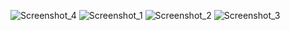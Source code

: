 ![Screenshot_4](https://user-images.githubusercontent.com/75361048/160568749-3af323ca-06d3-46a5-be9f-a96dc00954ec.png)
![Screenshot_1](https://user-images.githubusercontent.com/75361048/160568754-f9aca28d-0c23-4f5e-9e2e-f59e0385e6e8.png)
![Screenshot_2](https://user-images.githubusercontent.com/75361048/160568757-a79db481-a83d-42ad-8a05-a5612e5cb43e.png)
![Screenshot_3](https://user-images.githubusercontent.com/75361048/160568761-29e1aa75-9e58-40fb-b94b-dc3159d08a8e.png)
